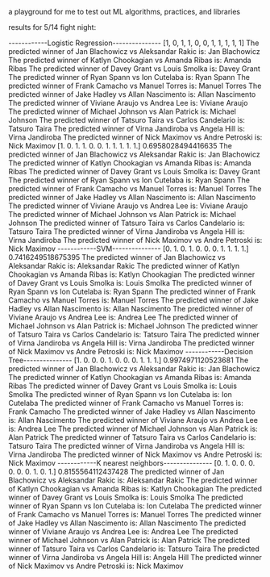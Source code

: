 a playground for me to test out ML algorithms, practices, and libraries


results for 5/14 fight night:

------------Logistic Regression---------------
[1, 0, 1, 1, 0, 0, 1, 1, 1, 1, 1]
The predicted winner of Jan Blachowicz vs Aleksandar Rakic is: Jan Blachowicz
The predicted winner of Katlyn Chookagian vs Amanda Ribas is: Amanda Ribas
The predicted winner of Davey Grant vs Louis Smolka is: Davey Grant
The predicted winner of Ryan Spann vs Ion Cutelaba is: Ryan Spann
The predicted winner of Frank Camacho vs Manuel Torres is: Manuel Torres
The predicted winner of Jake Hadley vs Allan Nascimento is: Allan Nascimento
The predicted winner of Viviane Araujo vs Andrea Lee is: Viviane Araujo
The predicted winner of Michael Johnson vs Alan Patrick is: Michael Johnson
The predicted winner of Tatsuro Taira vs Carlos Candelario is: Tatsuro Taira
The predicted winner of Virna Jandiroba vs Angela Hill is: Virna Jandiroba
The predicted winner of Nick Maximov vs Andre Petroski is: Nick Maximov
[1. 0. 1. 1. 0. 0. 1. 1. 1. 1. 1.]
0.6958028494416635
The predicted winner of Jan Blachowicz vs Aleksandar Rakic is: Jan Blachowicz
The predicted winner of Katlyn Chookagian vs Amanda Ribas is: Amanda Ribas
The predicted winner of Davey Grant vs Louis Smolka is: Davey Grant
The predicted winner of Ryan Spann vs Ion Cutelaba is: Ryan Spann
The predicted winner of Frank Camacho vs Manuel Torres is: Manuel Torres
The predicted winner of Jake Hadley vs Allan Nascimento is: Allan Nascimento
The predicted winner of Viviane Araujo vs Andrea Lee is: Viviane Araujo
The predicted winner of Michael Johnson vs Alan Patrick is: Michael Johnson
The predicted winner of Tatsuro Taira vs Carlos Candelario is: Tatsuro Taira
The predicted winner of Virna Jandiroba vs Angela Hill is: Virna Jandiroba
The predicted winner of Nick Maximov vs Andre Petroski is: Nick Maximov
------------SVM---------------
[0. 1. 0. 1. 0. 0. 0. 1. 1. 1. 1.]
0.7416249518675395
The predicted winner of Jan Blachowicz vs Aleksandar Rakic is: Aleksandar Rakic
The predicted winner of Katlyn Chookagian vs Amanda Ribas is: Katlyn Chookagian
The predicted winner of Davey Grant vs Louis Smolka is: Louis Smolka
The predicted winner of Ryan Spann vs Ion Cutelaba is: Ryan Spann
The predicted winner of Frank Camacho vs Manuel Torres is: Manuel Torres
The predicted winner of Jake Hadley vs Allan Nascimento is: Allan Nascimento
The predicted winner of Viviane Araujo vs Andrea Lee is: Andrea Lee
The predicted winner of Michael Johnson vs Alan Patrick is: Michael Johnson
The predicted winner of Tatsuro Taira vs Carlos Candelario is: Tatsuro Taira
The predicted winner of Virna Jandiroba vs Angela Hill is: Virna Jandiroba
The predicted winner of Nick Maximov vs Andre Petroski is: Nick Maximov
------------Decision Tree---------------
[1. 0. 0. 0. 1. 0. 0. 0. 1. 1. 1.]
0.9974971120523681
The predicted winner of Jan Blachowicz vs Aleksandar Rakic is: Jan Blachowicz
The predicted winner of Katlyn Chookagian vs Amanda Ribas is: Amanda Ribas
The predicted winner of Davey Grant vs Louis Smolka is: Louis Smolka
The predicted winner of Ryan Spann vs Ion Cutelaba is: Ion Cutelaba
The predicted winner of Frank Camacho vs Manuel Torres is: Frank Camacho
The predicted winner of Jake Hadley vs Allan Nascimento is: Allan Nascimento
The predicted winner of Viviane Araujo vs Andrea Lee is: Andrea Lee
The predicted winner of Michael Johnson vs Alan Patrick is: Alan Patrick
The predicted winner of Tatsuro Taira vs Carlos Candelario is: Tatsuro Taira
The predicted winner of Virna Jandiroba vs Angela Hill is: Virna Jandiroba
The predicted winner of Nick Maximov vs Andre Petroski is: Nick Maximov
------------K nearest neighbors---------------
[0. 1. 0. 0. 0. 0. 0. 0. 1. 0. 1.]
0.8155564112437428
The predicted winner of Jan Blachowicz vs Aleksandar Rakic is: Aleksandar Rakic
The predicted winner of Katlyn Chookagian vs Amanda Ribas is: Katlyn Chookagian
The predicted winner of Davey Grant vs Louis Smolka is: Louis Smolka
The predicted winner of Ryan Spann vs Ion Cutelaba is: Ion Cutelaba
The predicted winner of Frank Camacho vs Manuel Torres is: Manuel Torres
The predicted winner of Jake Hadley vs Allan Nascimento is: Allan Nascimento
The predicted winner of Viviane Araujo vs Andrea Lee is: Andrea Lee
The predicted winner of Michael Johnson vs Alan Patrick is: Alan Patrick
The predicted winner of Tatsuro Taira vs Carlos Candelario is: Tatsuro Taira
The predicted winner of Virna Jandiroba vs Angela Hill is: Angela Hill
The predicted winner of Nick Maximov vs Andre Petroski is: Nick Maximov